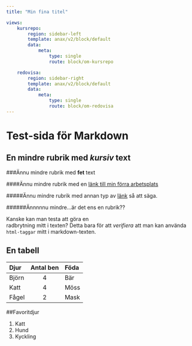 ```yaml
---
title: "Min fina titel"

views:
    kursrepo:
        region: sidebar-left
        template: anax/v2/block/default
        data:
            meta:
                type: single
                route: block/om-kursrepo

    redovisa:
        region: sidebar-right
        template: anax/v2/block/default
        data:
            meta:
                type: single
                route: block/om-redovisa
---
```

Test-sida för Markdown
=========================

En mindre rubrik med *kursiv* text
------------

###Ännu mindre rubrik med **fet** text

####Ännu mindre rubrik med en [länk till min förra arbetsplats](https://www.skobes.se)

#####Ännu mindre rubrik med annan typ av [länk][tjohoo] så att säga.

######Ännnnnu mindre...är det ens en rubrik??

Kanske kan man testa att göra en <br /> radbrytning mitt i texten? Detta bara för att <em>verifiera</em> att man kan använda <code>html-taggar</code> mitt i markdown-texten.

[tjohoo]:https://www.skobes.se

En tabell
--------
| Djur | Antal ben | Föda
|:-----|:---------:|:-------|
| Björn | 4 | Bär |
| Katt | 4 | Möss |
| Fågel | 2 | Mask |

##Favoritdjur
1. Katt
2. Hund
3. Kyckling
